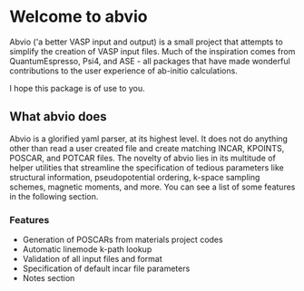 # Welcome to abvio

Abvio ('a better VASP input and output) is a small project that attempts to simplify the creation of VASP input files. Much of the inspiration comes from QuantumEspresso, Psi4, and ASE - all packages that have made wonderful contributions to the user experience of ab-initio calculations. 

I hope this package is of use to you. 


## What abvio does

Abvio is a glorified yaml parser, at its highest level. It does not do anything other than read a user created file and create matching INCAR, KPOINTS, POSCAR, and POTCAR files. The novelty of abvio lies in its multitude of helper utilities that streamline the specification of tedious parameters like structural information, pseudopotential ordering, k-space sampling schemes, magnetic moments, and more. You can see a list of some features in the following section.

### Features
- Generation of POSCARs from materials project codes
- Automatic linemode k-path lookup 
- Validation of all input files and format
- Specification of default incar file parameters
- Notes section 
